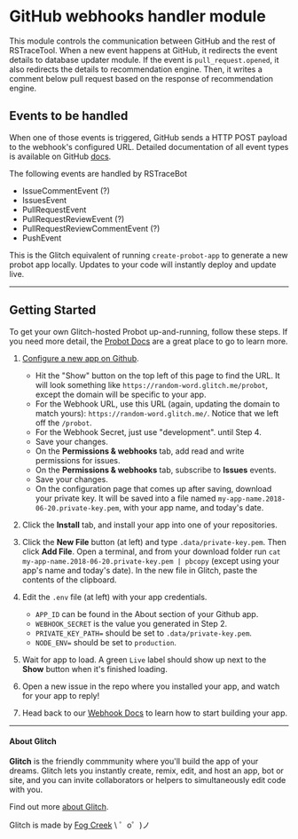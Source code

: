 # GitHub webhooks handler module

This module controls the communication between GitHub and the rest of RSTraceTool.
When a new event happens at GitHub, it redirects the event details to database updater module.
If the event is `pull_request.opened`, it also redirects the details to recommendation engine.
Then, it writes a comment below pull request based on the response of recommendation engine.

## Events to be handled
When one of those events is triggered, GitHub sends a HTTP POST payload to the webhook's configured URL.
Detailed documentation of all event types is available on GitHub [docs](https://developer.github.com/v3/activity/events/types/#event-types--payloads).

The following events are handled by RSTraceBot
- IssueCommentEvent (?)
- IssuesEvent
- PullRequestEvent
- PullRequestReviewEvent (?)
- PullRequestReviewCommentEvent (?)
- PushEvent













This is the Glitch equivalent of running `create-probot-app` to generate a new probot app locally. Updates to your code will instantly deploy and update live.

---

## Getting Started

To get your own Glitch-hosted Probot up-and-running, follow these steps. If you need more detail, the [Probot Docs](https://probot.github.io/docs/development/#configuring-a-github-app) are a great place to go to learn more.

1. [Configure a new app on Github](https://github.com/settings/apps/new).
    - Hit the "Show" button on the top left of this page to find the URL. It will look something like `https://random-word.glitch.me/probot`, except the domain will be specific to your app.
    - For the Webhook URL, use this URL (again, updating the domain to match yours): `https://random-word.glitch.me/`. Notice that we left off the `/probot`.
    - For the Webhook Secret, just use "development".
    until Step 4.
    - Save your changes.
    - On the **Permissions & webhooks** tab, add read and write permissions for issues.
    - On the **Permissions & webhooks** tab, subscribe to **Issues** events.
    - Save your changes.
    - On the configuration page that comes up after saving, download your private key. It will be saved into a file named `my-app-name.2018-06-20.private-key.pem`, with your app name, and today's date.

2. Click the **Install** tab, and install your app into one of your repositories.

3. Click the **New File** button (at left) and type `.data/private-key.pem`. Then click **Add File**. Open a terminal, and from your download folder run `cat my-app-name.2018-06-20.private-key.pem | pbcopy` (except using your app's name and today's date). In the new file in Glitch, paste the contents of the clipboard.

4. Edit the `.env` file (at left) with your app credentials. 
    - `APP_ID` can be found in the About section of your Github app.
    - `WEBHOOK_SECRET` is the value you generated in Step 2.
    - `PRIVATE_KEY_PATH=` should be set to `.data/private-key.pem`. 
    - `NODE_ENV=` should be set to `production`. 

5. Wait for app to load. A green `Live` label should show up next to the **Show** button when it's finished loading.

6. Open a new issue in the repo where you installed your app, and watch for your app to reply!

5. Head back to our [Webhook Docs](https://probot.github.io/docs/webhooks/) to learn how to start building your app.
---
      
#### About Glitch

**Glitch** is the friendly commmunity where you'll build the app of your dreams. Glitch lets you instantly create, remix, edit, and host an app, bot or site, and you can invite collaborators or helpers to simultaneously edit code with you.

Find out more [about Glitch](https://glitch.com/about).

Glitch is made by [Fog Creek](https://fogcreek.com/)
\ ゜o゜)ノ
